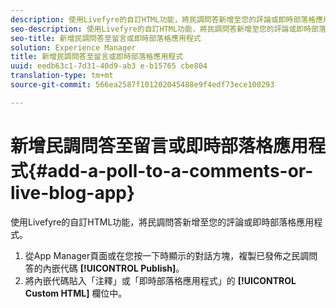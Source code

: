```yaml
---
description: 使用Livefyre的自訂HTML功能，將民調問答新增至您的評論或即時部落格應用程式。
seo-description: 使用Livefyre的自訂HTML功能，將民調問答新增至您的評論或即時部落格應用程式。
seo-title: 新增民調問答至留言或即時部落格應用程式
solution: Experience Manager
title: 新增民調問答至留言或即時部落格應用程式
uuid: eedb63c1-7d31-40d9-ab3 e-b15765 cbe804
translation-type: tm+mt
source-git-commit: 566ea2587f101202045488e9f4edf73ece100293

---
```



# 新增民調問答至留言或即時部落格應用程式{#add-a-poll-to-a-comments-or-live-blog-app}

使用Livefyre的自訂HTML功能，將民調問答新增至您的評論或即時部落格應用程式。

1. 從App Manager頁面或在您按一下時顯示的對話方塊，複製已發佈之民調問答的內嵌代碼 **[!UICONTROL Publish]**。
1. 將內嵌代碼貼入「注釋」或「即時部落格應用程式」的 **[!UICONTROL Custom HTML]** 欄位中。
